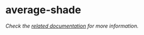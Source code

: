 # average-shade

_Check the [related documentation](https://csia-pme.github.io/csia-pme/reference/average-shade) for more information._
